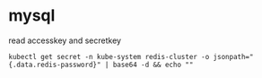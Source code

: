 # mysql

read accesskey and secretkey

```shell
kubectl get secret -n kube-system redis-cluster -o jsonpath="{.data.redis-password}" | base64 -d && echo ""
```